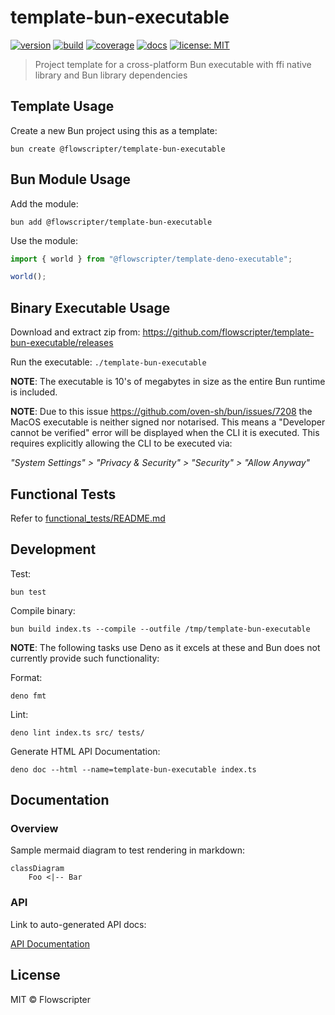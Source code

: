 # template-bun-executable

[![version](https://img.shields.io/github/v/release/flowscripter/template-bun-executable?sort=semver)](https://github.com/flowscripter/template-bun-executable/releases)
[![build](https://img.shields.io/github/actions/workflow/status/flowscripter/template-bun-executable/release-bun-executable.yml)](https://github.com/flowscripter/template-bun-executable/actions/workflows/release-bun-executable.yml)
[![coverage](https://codecov.io/gh/flowscripter/template-bun-executable/graph/badge.svg?token=uWK0oWsBjr)](https://codecov.io/gh/flowscripter/template-bun-executable)
[![docs](https://img.shields.io/badge/docs-API-blue)](https://flowscripter.github.io/template-bun-executable/index.html)
[![license: MIT](https://img.shields.io/github/license/flowscripter/template-bun-executable)](https://github.com/flowscripter/template-bun-executable/blob/main/LICENSE)

> Project template for a cross-platform Bun executable with ffi native library
> and Bun library dependencies

## Template Usage

Create a new Bun project using this as a template:

`bun create @flowscripter/template-bun-executable`

## Bun Module Usage

Add the module:

`bun add @flowscripter/template-bun-executable`

Use the module:

```typescript
import { world } from "@flowscripter/template-deno-executable";

world();
```

## Binary Executable Usage

Download and extract zip from:
https://github.com/flowscripter/template-bun-executable/releases

Run the executable: `./template-bun-executable`

**NOTE**: The executable is 10's of megabytes in size as the entire Bun runtime
is included.

**NOTE**: Due to this issue https://github.com/oven-sh/bun/issues/7208 the MacOS
executable is neither signed nor notarised. This means a "Developer cannot be
verified" error will be displayed when the CLI it is executed. This requires
explicitly allowing the CLI to be executed via:

_"System Settings" > "Privacy & Security" > "Security" > "Allow Anyway"_

## Functional Tests

Refer to [functional_tests/README.md](functional_tests/README.md)

## Development

Test:

`bun test`

Compile binary:

`bun build index.ts --compile --outfile /tmp/template-bun-executable`

**NOTE**: The following tasks use Deno as it excels at these and Bun does not
currently provide such functionality:

Format:

`deno fmt`

Lint:

`deno lint index.ts src/ tests/`

Generate HTML API Documentation:

`deno doc --html --name=template-bun-executable index.ts`

## Documentation

### Overview

Sample mermaid diagram to test rendering in markdown:

```mermaid
classDiagram
    Foo <|-- Bar
```

### API

Link to auto-generated API docs:

[API Documentation](https://flowscripter.github.io/template-bun-executable/index.html)

## License

MIT © Flowscripter
